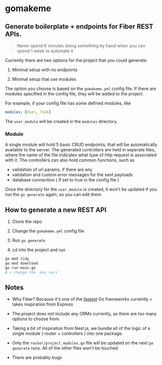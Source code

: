 # **gomakeme**

## Generate boilerplate + endpoints for Fiber REST APIs.

> Never spend 6 minutes doing something by hand when you can spend 1 week to automate it

Currently there are two options for the project that you could generate:

1. Minimal setup with no endpoints

2. Minimal setup that use modules

The option you choose is based on the `gomakeme.yml` config file. If there are modules specified in the config file, they will be added to the project.

For example, if your config file has some defined modules, like

```yml
modules: [User, Task]
```

The `user_module` will be created in the `modules` directory.

### Module

A single module will hold 5 basic CRUD endpoints, that will be automatically available to the server. The generated controllers are held in seperate files, where the name of the file indicates what type of http request is associated with it. The controllers can also hold common functions, such as

- validation of url params, if there are any
- validation and custom error messages for the sent payloads
- database connection ( if set to true in the config file )

Once the directory for the `user_module` is created, it won't be updated if you run the `go generate` again, so you can edit them.

## How to generate a new REST API

1. Clone the repo

2. Change the `gomakeme.yml` config file

3. Run `go generate`

4. cd into the project and run

```bash
go mod tidy
go mod download
go run main.go
# + change the .env vars
```

## Notes

- Why Fiber? Because it's one of the [fastest](https://www.techempower.com/benchmarks/) Go frameworks currently + takes inspiration from Express

- The project does not include any ORMs currently, as there are too many options to choose from.

- Taking a bit of inspiration from Nest.js, we bundle all of the logic of a single module ( router + controllers ) into one package.

- Only the `router/project_modules.go` file will be updated on the next `go generate` runs. All of the other files won't be touched

- There are probably bugs

<!--

# wsl

export PATH=$PATH:/usr/local/go/bin
GOOS=linux go build -o main .

GOOS=linux go build -o ./gomakeme

GOOS=linux go build -o ./gomakeme_linux

GOOS=linux GOARCH=amd64 go build -o ./gomakeme_linux_amd64

GOOS=windows go build -o ./bin/gomakeme_win

-->
